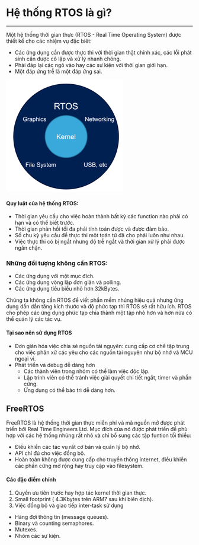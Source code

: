 # Hệ thống RTOS là gì?
_______________________________
Một hệ thống thời gian thực (RTOS - Real Time Operating System) được thiết kế cho các nhiệm vụ đặc biêt:
  * Các ứng dụng cần được thực thi với thời gian thật chính xác, các lỗi phát sinh cần được cô lập và xử lý nhanh chóng.
  * Phải đáp lại các ngõ vào hay các sự kiện với thời gian giới hạn.
  * Một đáp ứng trễ là một đáp ứng sai.


![](RTOS.png)

#### Quy luật của hệ thống RTOS:
* Thời gian yêu cầu cho việc hoàn thành bất kỳ các function nào phải có hạn và có thể biết trước.
* Thời gian phản hồi tối đa phải tính toán được và được đảm bảo.
* Số chu kỳ yêu cầu để thực thi một toán tử đã cho phải luôn như nhau.
* Việc thực thi có bị ngắt nhưng độ trễ ngắt và thời gian xử lý phải được ngăn chặn.

### Những đối tượng không cần RTOS:
* Các ứng dụng với một mục đích.
* Các ứng dụng vòng lặp đơn giản và polling.
* Các ứng dụng tiêu biểu nhỏ hơn 32kBytes.

Chúng ta không cần RTOS để viết phần mềm nhúng hiệu quả nhưng ứng dụng dần dần tăng kích thước và độ phức tạp thì RTOS sẽ rất hữu ích. RTOS cho phép các ứng dụng phức tạp chia thành một tập nhỏ hơn và hơn nữa có thể quản lý các tác vụ. 

#### Tại sao nên sử dụng RTOS
* Đơn giản hóa việc chia sẻ nguồn tài nguyên: cung cấp cơ chế tập trung cho việc phân xử các yêu cho các nguồn tài nguyên như bộ nhớ và MCU ngoại vi.
* Phát triển và debug dễ dàng hơn
  * Các thành viên trong nhóm có thể làm việc độc lập.
  * Lập trình viên có thể tránh việc giải quyết chi tiết ngắt, timer và phần cứng.
  * Ứng dụng có thể bảo trì dễ dàng hơn.

## FreeRTOS
FreeRTOS là hệ thống thời gian thực miễn phí và mã nguồn mở được phát triển bởi Real Time Engineers Ltd. Mục đích của nó được phát triển để phù hợp với các hệ thống nhúng rất nhỏ và chỉ bổ sung các tập funtion tối thiểu:
* Điều khiển các tác vụ rất cơ bản và quản lý bộ nhớ.
* API chỉ đủ cho việc đồng bộ.
* Hoàn toàn không được cung cấp cho truyền thông internet, điều khiển các phần cứng mở rộng hay truy cập vào filesystem.

#### Các đặc điểm chính 
1. Quyền ưu tiên trước hay hợp tác kernel thời gian thực.
2. Small footprint ( 4.3Kbytes trên ARM7 sau khi biên dịch).
3. Việc đồng bộ và giao tiếp inter-task sử dụng
  * Hàng đợi thông tin (message queues).
  * Binary và counting semaphores.
  * Mutexes.
  * Nhóm các sự kiện.
